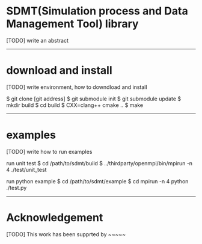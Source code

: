 SDMT(Simulation process and Data Management Tool) library
===
[TODO] write an abstract

---

download and install
===
[TODO] write environment, how to downdload and install

$ git clone [git address]
$ git submodule init
$ git submodule update
$ mkdir build
$ cd build
$ CXX=clang++ cmake ..
$ make

---

examples
===
[TODO] write how to run examples

run unit test
$ cd /path/to/sdmt/build
$ ../thirdparty/openmpi/bin/mpirun -n 4 ./test/unit_test

run python example
$ cd /path/to/sdmt/example
$ cd mpirun -n 4 python ./test.py

---

Acknowledgement
===
[TODO] This work has been supprted by ~~~~~
